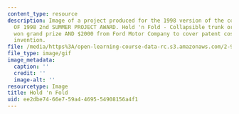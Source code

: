 ```yaml
---
content_type: resource
description: Image of a project produced for the 1998 version of the course. WINNER
  OF 1998 2nd SUMMER PROJECT AWARD. Hold 'n Fold - Collapsible trunk organizer. Group
  won grand prize AND $2000 from Ford Motor Company to cover patent costs of their
  invention.
file: /media/https%3A/open-learning-course-data-rc.s3.amazonaws.com/2-971-2nd-summer-introduction-to-design-january-iap-2003/ee2dbe7466e759a4469554908156a4f1_98_hold_n_fold.gif
file_type: image/gif
image_metadata:
  caption: ''
  credit: ''
  image-alt: ''
resourcetype: Image
title: Hold 'n Fold
uid: ee2dbe74-66e7-59a4-4695-54908156a4f1
---
```

